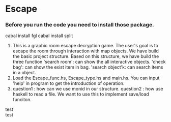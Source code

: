 # Escape

<!-- Instell the packages -->
<!-- It will take many times -->
### Before you run the code you need to install those package.
cabal install fgl
cabal install split

<!-- 1. A brief description of your project goals (you can take this from your project proposal), and your current progress toward achieving those goals.
     2. Instructions for how to run your project (e.g. which file to load in GHCi), including several example inputs, if applicable.
     3. In Milestone #1: a list of 2–4 design questions that you have about your project, that you would like to discuss during the workshop.
     4. the class. (You may also still want to include questions as part of this discussion, if there are aspects you’re unsure about.) -->

1. This is a graphic room escape decryption game. The user's goal is to escape the room through interaction with map objects.
   We have build the basic project structure. Based on this structure, we have build the three function 
   'search room': can show the all interactive objects. 
   'check bag': can show the exist item in bag.
   'search object'k: can search items in a object.
2. Load the Escape_func.hs, Escape_type.hs and main.hs. You can input 'help' in program to get the introduction of operation.
3. question1 : how can we use monid in our structure. 
   question2 : how use haskell to read a file. We want to use this to implement save/load funciton. 
   
test  
test
